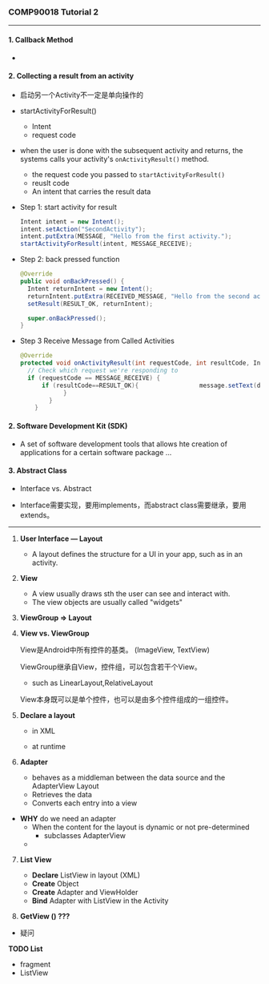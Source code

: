 ### COMP90018 Tutorial 2
---

#### 1. Callback Method

+ 

#### 2. Collecting a result from an activity

+ 启动另一个Activity不一定是单向操作的
+ startActivityForResult()
  + Intent
  + request code

+ when the user is done with the subsequent activity and returns, the systems calls your activity's ```onActivityResult()``` method.
  + the request code you passed to ```startActivityForResult()```
  + reuslt code
  + An intent that carries the result data



+ Step 1: start activity for result

  ```java
  Intent intent = new Intent();
  intent.setAction("SecondActivity");
  intent.putExtra(MESSAGE, "Hello from the first activity.");
  startActivityForResult(intent, MESSAGE_RECEIVE);
  ```

+ Step 2: back pressed function

  ```java
  @Override
  public void onBackPressed() {
    Intent returnIntent = new Intent();
    returnIntent.putExtra(RECEIVED_MESSAGE, "Hello from the second activity.");
    setResult(RESULT_OK, returnIntent);
  
  	super.onBackPressed();
  }
  ```

+ Step 3  Receive Message from Called Activities

  ```java
  @Override
  protected void onActivityResult(int requestCode, int resultCode, Intent data) {
  	// Check which request we're responding to
    if (requestCode == MESSAGE_RECEIVE) {
    	if (resultCode==RESULT_OK){              	message.setText(data.getStringExtra(Main2Activity.RECEIVED_MESSAGE));
              }
          }
      }
  ```

  

#### 2. Software Development Kit (SDK)

+ A set of software development tools that allows hte creation of applications for a certain software package ...



#### 3. Abstract Class

+ Interface vs. Abstract

+ Interface需要实现，要用implements，而abstract class需要继承，要用extends。

---



1. **User Interface — Layout**
   + A layout defines the structure for a UI in your app, such as in an activity.
2. **View** 
   + A view usually draws sth the user can see and interact with.
   + The view objects are usually called "widgets"
3. **ViewGroup => Layout**

4. **View vs. ViewGroup**

   View是Android中所有控件的基类。 (ImageView, TextView)

   ViewGroup继承自View，控件组，可以包含若干个View。

   + such as LinearLayout,RelativeLayout

   View本身既可以是单个控件，也可以是由多个控件组成的一组控件。

5. **Declare a layout** 

   + in XML

   + at runtime 

6. **Adapter**

   + behaves as a middleman between the data source and the AdapterView Layout
   + Retrieves the data
   + Converts each entry into a view

+ **WHY** do we need an adapter
  + When the content for the layout is dynamic or not pre-determined
    + subclasses AdapterView
  + 



7. **List View**
   + **Declare** ListView in layout (XML)
   + **Create** Object
   + **Create** Adapter and ViewHolder
   + **Bind** Adapter with ListView in the Activity

8. **GetView () ???**

+ 疑问



**TODO List**

+ fragment
+ ListView